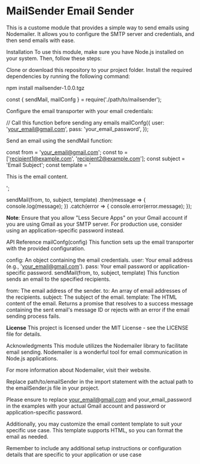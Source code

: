 # MailSender Email Sender #
This is a custome module that provides a simple way to send emails using Nodemailer. It allows you to configure the SMTP server and credentials, and then send emails with ease.

Installation
To use this module, make sure you have Node.js installed on your system. Then, follow these steps:

Clone or download this repository to your project folder.
Install the required dependencies by running the following command:

npm  install mailsender-1.0.0.tgz 

const { sendMail, mailConfg } = require('./path/to/mailsender');


Configure the email transporter with your email credentials:

// Call this function before sending any emails
mailConfg({
  user: 'your_email@gmail.com',
  pass: 'your_email_password',
});

Send an email using the sendMail function:

const from = 'your_email@gmail.com';
const to = ['recipient1@example.com', 'recipient2@example.com'];
const subject = 'Email Subject';
const template = '<p>This is the email content.</p>';

sendMail(from, to, subject, template)
  .then(message => {
    console.log(message);
  })
  .catch(error => {
    console.error(error.message);
  });


**Note**: Ensure that you allow "Less Secure Apps" on your Gmail account if you are using Gmail as your SMTP server. For production use, consider using an application-specific password instead.

API Reference
mailConfg(config)
This function sets up the email transporter with the provided configuration.

config: An object containing the email credentials.
user: Your email address (e.g., 'your_email@gmail.com').
pass: Your email password or application-specific password.
sendMail(from, to, subject, template)
This function sends an email to the specified recipients.

from: The email address of the sender.
to: An array of email addresses of the recipients.
subject: The subject of the email.
template: The HTML content of the email.
Returns a promise that resolves to a success message containing the sent email's message ID or rejects with an error if the email sending process fails.

**License**
This project is licensed under the MIT License - see the LICENSE file for details.

Acknowledgments
This module utilizes the Nodemailer library to facilitate email sending. Nodemailer is a wonderful tool for email communication in Node.js applications.

For more information about Nodemailer, visit their website.

Replace path/to/emailSender in the import statement with the actual path to the emailSender.js file in your project.

Please ensure to replace your_email@gmail.com and your_email_password in the examples with your actual Gmail account and password or application-specific password.

Additionally, you may customize the email content template to suit your specific use case. This template supports HTML, so you can format the email as needed.

Remember to include any additional setup instructions or configuration details that are specific to your application or use case
